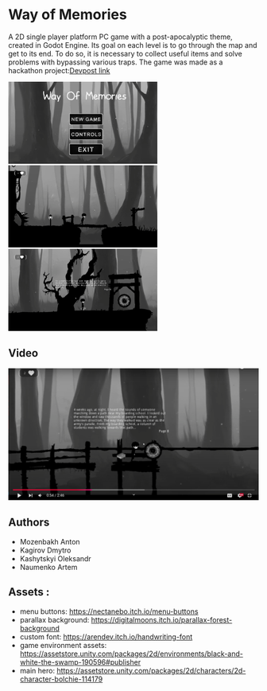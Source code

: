 # Way of Memories
A 2D single player platform PC game with a post-apocalyptic theme, created in Godot Engine. Its goal on each level is to go through the map and get to its end. To do so, it is necessary to collect useful items and solve problems with bypassing various traps. The game was made as a hackathon project:<a href="https://devpost.com/software/way-of-memories" target="_blank">Devpost link</a>

<p float="left">
  <img src="/readme_images/main_page.png" width="300"  height ="165"/>
  <img src="/readme_images/obstacles.png" width="300" height ="165" />
  <img src="/readme_images/portal.png" width="300"  height ="165"/>
</p>

## Video
<a href="https://www.youtube.com/watch?v=VV7NYGk6_Gc" target="_blank">![Watch the video](/readme_images/game.png)</a>

## Authors
- Mozenbakh Anton
- Kagirov Dmytro
- Kashytskyi Oleksandr
- Naumenko Artem


## Assets :
   -  menu buttons: https://nectanebo.itch.io/menu-buttons
   -  parallax background: https://digitalmoons.itch.io/parallax-forest-background
   -  custom font: https://arendev.itch.io/handwriting-font
   -  game environment assets: https://assetstore.unity.com/packages/2d/environments/black-and-white-the-swamp-190596#publisher
   -  main hero: https://assetstore.unity.com/packages/2d/characters/2d-character-bolchie-114179